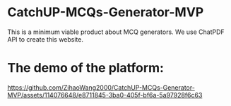 # CatchUP-MCQs-Generator-MVP

This is a minimum viable product about MCQ generators. We use ChatPDF API to create this website. 

# The demo of the platform:

https://github.com/ZihaoWang2000/CatchUP-MCQs-Generator-MVP/assets/114076648/e8711845-3ba0-405f-bf6a-5a97928f6c63
